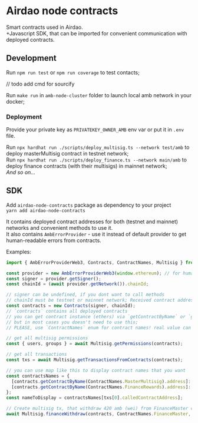 # Airdao node contracts

Smart contracts used in Airdao.  
+Javascript SDK, that can be imported for convenient communication with deployed contracts.

## Development

Run `npm run test` or `npm run coverage` to test contacts;

// todo add cmd for sourcify

Run `make run` in `amb-node-cluster` folder to launch local amb network in your docker;

### Deployment

Provide your private key as `PRIVATEKEY_OWNER_AMB` env var or put it in `.env` file.

Run `npx hardhat run ./scripts/deploy_multisig.ts --network test/amb` to deploy masterMultisig contract in testnet
network;  
Run `npx hardhat run ./scripts/deploy_finance.ts --network main/amb` to deploy finance contracts (with their multisigs)
in mainnet network;  
_And so on..._

## SDK

Add `airdao-node-contracts` package as dependency to your project  
`yarn add airdao-node-contracts`

It contains deployed contract addresses for both (testnet and mainnet) networks and convenient methods to use it.  
It also contains `AmbErrorProvider` - use it instead of default provider to get human-readable errors from contracts.

Examples:

```javascript
import { AmbErrorProviderWeb3, Contracts, ContractNames, Multisig } from "airdao-node-contracts";

const provider = new AmbErrorProviderWeb3(window.ethereum); // for human-readable errors
const signer = provider.getSigner();
const chainId = (await provider.getNetwork()).chainId;

// signer can be undefined, if you dont want to call methods
// chainId must be testnet or mainnet network; Received contract addresses depends on it
const contracts = new Contracts(signer, chainId);
// `contracts` contains all deployed contracts
// you can get contract instance (ethers) via `getContractByName` or `getContractByAddress`,
// but in most cases you doesn't need to use this;
// PLEASE, use `ContractNames` enum for contract names! real value can be changed!

// get all multisig permissions
const { users, groups } = await Multisig.getPermissions(contracts);

// get all transactions
const txs = await Multisig.getTransactionsFromContracts(contracts);

// you can use map like this to display contract names that you want
const contractsNames = {
  [contracts.getContractByName(ContractNames.MasterMultisig).address]: "Permissions",
  [contracts.getContractByName(ContractNames.FinanceRewards).address]: "Finance: Rewards",
};
const nameToDisplay = contractsNames[txs[0].calledContractAddress];

// Create multisig tx, that withdraw 420 amb (wei) from FinanceMaster contract to signer
await Multisig.financeWithdraw(contracts, ContractNames.FinanceMaster, await signer.getAddress(), 420);
```

